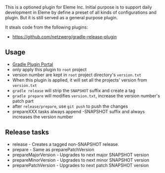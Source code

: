 This is a optioned plugin for Eleme Inc. Initial purpose is to support daily development
in Eleme by define a preset of all kinds of configurations and plugin. 
But it is still served as a general purpose plugin.

It steals code from the following plugins:
* https://github.com/netzwerg/gradle-release-plugin

Usage
-------------
* [Gradle Plugin Portal](https://plugins.gradle.org/plugin/me.ele.gradle)
* only apply this plugin to `root` project
* version number are kept in `root` project directory's `version.txt`
* When this plugin is applied, it will set all the projects' version from `version.txt`
* `gradle release` will strip the `SNAPSHOT` suffix and create a tag
* `gradle prepare` will modifies `version.txt`, increase the version number's patch part
* after `release/prepare`, use `git push` to push the changes
* prepareXXX tasks always append -SNAPSHOT suffix and always increases the version number

Release tasks
-------------
* release - Creates a tagged non-SNAPSHOT release.
* prepare - Same as preparePatchVersion
* prepareMajorVersion - Upgrades to next major SNAPSHOT version
* prepareMinorVersion - Upgrades to next minor SNAPSHOT version
* preparePatchVersion - Upgrades to next patch SNAPSHOT version
